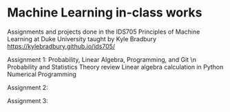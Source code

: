 # Machine Learning in-class works
Assignments and projects done in the IDS705 Principles of Machine Learning at Duke University taught by Kyle Bradbury
https://kylebradbury.github.io/ids705/

Assignment 1: Probability, Linear Algebra, Programming, and Git \n
Probability and Statistics Theory review
Linear algebra calculation in Python
Numerical Programming

Assignment 2:


Assignment 3:


